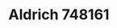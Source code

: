 <a name="material" />

# Aldrich 748161
<script type="application/ld+json">
  {
    "@context": "https://schema.org/",
    "@type": "ChemicalSubstance",
    "http://purl.org/dc/terms/conformsTo":
      {
        "@type": "CreativeWork",
        "@id": "https://bioschemas.org/profiles/ChemicalSubstance/0.4-RELEASE/"
      },
    "@id": "https://egonw.github.io/nanowiki/nanowiki365.html#material",
    "name": "Aldrich 748161",
    "sameAs": "http://127.0.0.1/mediawiki/index.php/Special:URIResolver/Aldrich_748161"
  }
</script>


